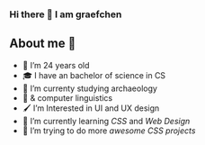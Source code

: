 ### Hi there 👋 I am graefchen

## About me 📝

- 🎉 I’m 24 years old 
- 🎓 I have an bachelor of science in CS
- 🦴 I’m currenty studying archaeology
- 📖 & computer linguistics
- 🖌 I’m Interested in UI and UX design
- 📝 I’m currently learning *CSS* and *Web Design*
- 🎨 I’m trying to do more *awesome CSS projects*


<!--
**graefchen/graefchen** is a ✨ _special_ ✨ repository because its `README.md` (this file) appears on your GitHub profile.

Here are some ideas to get you started:

- 🔭 I’m currently working on ...
- 🌱 I’m currently learning ...
- 👯 I’m looking to collaborate on ...
- 🤔 I’m looking for help with ...
- 💬 Ask me about ...
- 📫 How to reach me: ...
- 😄 Pronouns: ...
- ⚡ Fun fact: ... -->

